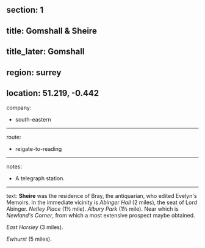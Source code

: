section: 1
----
title: Gomshall & Sheire
----
title_later: Gomshall
----
region: surrey
----
location: 51.219, -0.442
----
company:
- south-eastern
----
route:
- reigate-to-reading
----
notes:
- A telegraph station.
----
text: **Sheire** was the residence of Bray, the antiquarian, who edited Evelyn's Memoirs. In the immediate vicinity is *Abinger Hall* (2 miles), the seat of Lord Abinger. *Netley Place* (1½ mile). *Albury Park* (1½ mile). Near which is *Newland's Corner*, from which a most extensive prospect maybe obtained.

*East Horsley* (3 miles).

*Ewhurst* (5 miles).
